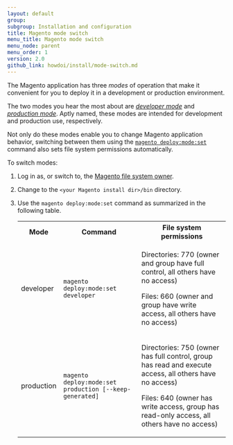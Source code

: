 ```yaml
---
layout: default
group: 
subgroup: Installation and configuration
title: Magento mode switch
menu_title: Magento mode switch
menu_node: parent
menu_order: 1
version: 2.0
github_link: howdoi/install/mode-switch.md
---
```


The Magento application has three *modes* of operation that make it convenient for you to deploy it in a development or production environment.

The two modes you hear the most about are <a href="{{page.baseurl}}config-guide/bootstrap/magento-modes.html#mode-introduction">*developer mode*</a> and <a href="{{page.baseurl}}config-guide/bootstrap/magento-modes.html#mode-introduction">*production mode*</a>. Aptly named, these modes are intended for development and production use, respectively.

Not only do these modes enable you to change Magento application behavior, switching between them using the <a href="{{page.baseurl}}config-guide/cli/config-cli-subcommands-mode.html">`magento deploy:mode:set`</a> command also sets file system permissions automatically.

To switch modes:

1.	Log in as, or switch to, the <a href="{{page.baseurl}}install-gde/prereq/apache-user.html">Magento file system owner</a>.
2.	Change to the `<your Magento install dir>/bin` directory.
2.	Use the `magento deploy:mode:set` command as summarized in the following table.

	<table>
	<tbody>
		<tr>
			<th>Mode</th>
			<th>Command</th>
			<th>File system permissions</th>
		</tr>
		<tr>
		<td>developer</td>
		<td><code>magento deploy:mode:set developer</code></td>
		<td><p>Directories: 770 (owner and group have full control, all others have no access)</p>
			<p>Files: 660 (owner and group have write access, all others have no access)</td>
	</tr>
	<tr>
		<td>production</td>
		<td><code>magento deploy:mode:set production [--keep-generated]</code></td>
		<td><p>Directories: 750 (owner has full control, group has read and execute access, all others have no access)</p>
			<p>Files: 640 (owner has write access, group has read-only access, all others have no access)</td>
	</tr>
	
	</tbody>
	</table>
